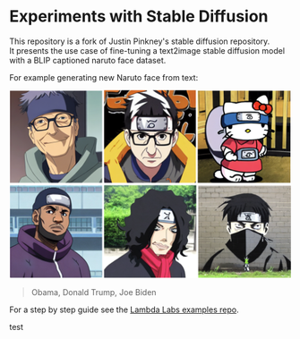# Experiments with Stable Diffusion

This repository is a fork of Justin Pinkney's stable diffusion repository.  
It presents the use case of fine-tuning a text2image stable diffusion model with a BLIP captioned naruto face dataset.

For example generating new Naruto face from text:

<img src="./assets/outputv2_grid.png" alt="drawing" width="600"/>

> Obama, Donald Trump, Joe Biden

For a step by step guide see the [Lambda Labs examples repo](https://github.com/LambdaLabsML/examples).

test
